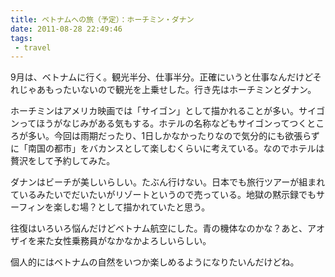 ```yaml
---
title: ベトナムへの旅（予定）：ホーチミン・ダナン
date: 2011-08-28 22:49:46
tags: 
 - travel 
---
```

9月は、ベトナムに行く。観光半分、仕事半分。正確にいうと仕事なんだけどそれじゃあもったいないので観光を上乗せした。行き先はホーチミンとダナン。

ホーチミンはアメリカ映画では「サイゴン」として描かれることが多い。サイゴンってほうがなじみがある気もする。ホテルの名称などもサイゴンってつくところが多い。今回は雨期だったり、1日しかなかったりなので気分的にも欲張らずに「南国の都市」をバカンスとして楽しむくらいに考えている。なのでホテルは贅沢をして予約してみた。

<!-- more -->

ダナンはビーチが美しいらしい。たぶん行けない。日本でも旅行ツアーが組まれているみたいでだいたいがリゾートというので売っている。地獄の黙示録でもサーフィンを楽しむ場？として描かれていたと思う。

往復はいろいろ悩んだけどベトナム航空にした。青の機体なのかな？あと、アオザイを来た女性乗務員がなかなかよろしいらしい。

個人的にはベトナムの自然をいつか楽しめるようになりたいんだけどね。